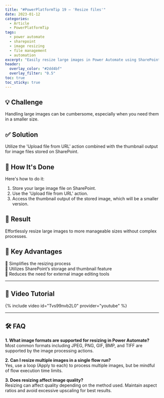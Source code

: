 ```yaml
---
title: "#PowerPlatformTip 19 – 'Resize files'"
date: 2023-01-12
categories:
  - Article
  - PowerPlatformTip
tags:
  - power automate
  - sharepoint
  - image resizing
  - file management
  - automation
excerpt: "Easily resize large images in Power Automate using SharePoint thumbnails and file management actions. Streamline image processing and automation."
header:
  overlay_color: "#2dd4bf"
  overlay_filter: "0.5"
toc: true
toc_sticky: true
---
```


## 💡 Challenge
Handling large images can be cumbersome, especially when you need them in a smaller size.

## ✅ Solution
Utilize the 'Upload file from URL' action combined with the thumbnail output for image files stored on SharePoint.

## 🔧 How It's Done
Here's how to do it:
1. Store your large image file on SharePoint.  
2. Use the 'Upload file from URL' action.  
3. Access the thumbnail output of the stored image, which will be a smaller version.

## 🎉 Result
Effortlessly resize large images to more manageable sizes without complex processes.

## 🌟 Key Advantages
🔸 Simplifies the resizing process  
🔸 Utilizes SharePoint’s storage and thumbnail feature  
🔸 Reduces the need for external image editing tools  

---

## 🎥 Video Tutorial
{% include video id="Tvs99nvb2L0" provider="youtube" %}

---

## 🛠️ FAQ
**1. What image formats are supported for resizing in Power Automate?**  
Most common formats including JPEG, PNG, GIF, BMP, and TIFF are supported by the image processing actions.

**2. Can I resize multiple images in a single flow run?**  
Yes, use a loop (Apply to each) to process multiple images, but be mindful of flow execution time limits.

**3. Does resizing affect image quality?**  
Resizing can affect quality depending on the method used. Maintain aspect ratios and avoid excessive upscaling for best results.
